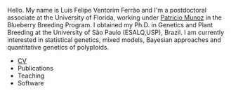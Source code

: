 Hello. My name is Luis Felipe Ventorim Ferrão and I'm a postdoctoral associate at the University of Florida, working under [Patricio Munoz](https://www.blueberrybreeding.com/) in the Blueberry Breeding Program. I obtained my Ph.D. in Genetics and Plant Breeding at the University of São Paulo (ESALQ,USP), Brazil. I am currently interested in statistical genetics, mixed models, Bayesian approaches and quantitative genetics of polyploids. 

- [CV](./cv.md)
- Publications
- Teaching
- Software

